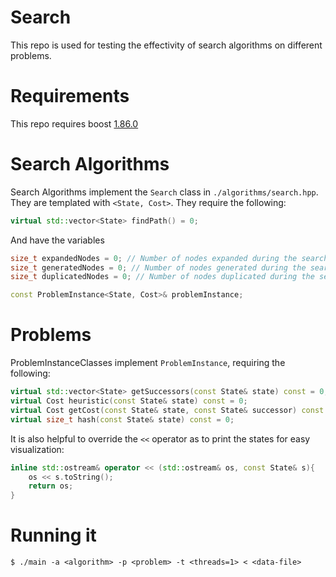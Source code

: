 # Search
This repo is used for testing the effectivity of search algorithms on different problems.

# Requirements
This repo requires boost [1.86.0](https://www.boost.org/users/history/version_1_86_0.html)

# Search Algorithms
Search Algorithms implement the `Search` class in `./algorithms/search.hpp`. They are templated with `<State, Cost>`. They require the following:
```c++
virtual std::vector<State> findPath() = 0;
```
And have the variables
```c++
size_t expandedNodes = 0; // Number of nodes expanded during the search
size_t generatedNodes = 0; // Number of nodes generated during the search
size_t duplicatedNodes = 0; // Number of nodes duplicated during the search

const ProblemInstance<State, Cost>& problemInstance;
```

# Problems
ProblemInstanceClasses implement `ProblemInstance`, requiring the following:
```c++
virtual std::vector<State> getSuccessors(const State& state) const = 0;
virtual Cost heuristic(const State& state) const = 0;
virtual Cost getCost(const State& state, const State& successor) const = 0;
virtual size_t hash(const State& state) const = 0;
```

It is also helpful to override the `<<` operator as to print the states for easy visualization:
```c++
inline std::ostream& operator << (std::ostream& os, const State& s){
    os << s.toString();
    return os;
}
```

# Running it
```
$ ./main -a <algorithm> -p <problem> -t <threads=1> < <data-file>
```